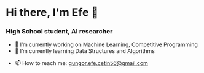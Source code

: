 # Hi there, I'm Efe 👋

<!--
**gungorefecetin/gungorefecetin** is a ✨ _special_ ✨ repository because its `README.md` (this file) appears on your GitHub profile. -->

### High School student, AI researcher

- 🔭 I’m currently working on Machine Learning, Competitive Programming
- 🌱 I’m currently learning Data Structures and Algorithms
<!--- 👯 I’m looking to collaborate on ... 
- 🤔 I’m looking for help with ...
- 💬 Ask me about ...-->
- 📫 How to reach me: gungor.efe.cetin56@gmail.com
<!--- 😄 Pronouns: ...
- ⚡ Fun fact: ...
-->
